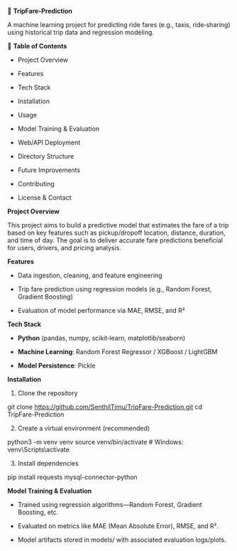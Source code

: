 🚕 **TripFare‑Prediction**

A machine learning project for predicting ride fares (e.g., taxis, ride‑sharing) using historical trip data and regression modeling.

🧭 **Table of Contents**

- Project Overview

- Features

- Tech Stack

- Installation

- Usage

- Model Training & Evaluation

- Web/API Deployment

- Directory Structure

- Future Improvements

- Contributing

- License & Contact

**Project Overview**

This project aims to build a predictive model that estimates the fare of a trip based on key features such as pickup/dropoff location, distance, duration, and time of day. The goal is to deliver accurate fare predictions beneficial for users, drivers, and pricing analysis.

**Features**

- Data ingestion, cleaning, and feature engineering

- Trip fare prediction using regression models (e.g., Random Forest, Gradient Boosting)

- Evaluation of model performance via MAE, RMSE, and R²

**Tech Stack**

- **Python** (pandas, numpy, scikit‑learn, matplotlib/seaborn)

- **Machine Learning**: Random Forest Regressor / XGBoost / LightGBM

- **Model Persistence**: Pickle

**Installation**

1. Clone the repository

git clone https://github.com/SenthilTimu/TripFare-Prediction.git
cd TripFare-Prediction

2. Create a virtual environment (recommended)

python3 -m venv venv
source venv/bin/activate  # Windows: venv\Scripts\activate

3. Install dependencies
   
pip install requests mysql-connector-python

**Model Training & Evaluation**

- Trained using regression algorithms—Random Forest, Gradient Boosting, etc.

- Evaluated on metrics like MAE (Mean Absolute Error), RMSE, and R².

- Model artifacts stored in models/ with associated evaluation logs/plots.
